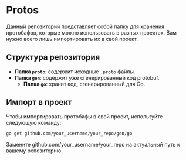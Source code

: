 # Protos

Данный репозиторий представляет собой папку для хранения протобафов, которые можно использовать в разных проектах. Вам нужно всего лишь импортировать их в свой проект.

## Структура репозитория

- **Папка `proto`**: содержит исходные `.proto` файлы.
- **Папка `gen`**: содержит уже сгенерированный код protobuf. 
  - **Папка `go`**: хранит код, сгенерированный для Go.

## Импорт в проект

Чтобы импортировать протобафы в свой проект, используйте следующую команду:

```bash
go get github.com/your_username/your_repo/gen/go
```
Замените github.com/your_username/your_repo на актуальный путь к вашему репозиторию.